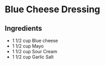 # Blue Cheese Dressing

## Ingredients

* 1 1/2 cup Blue cheese
* 1 1/2 cup Mayo
* 1 1/2 cup Sour Cream
* 1 1/2 cup Garlic Salt
